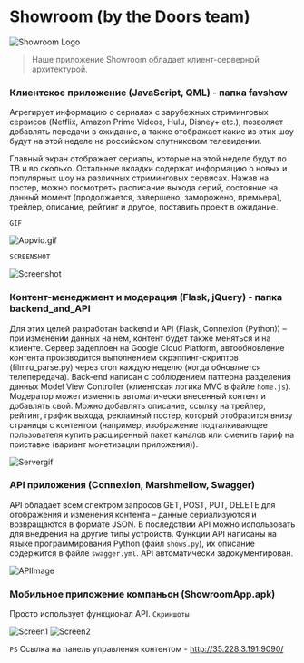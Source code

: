 # Showroom (by the Doors team)

![Showroom Logo](https://i.ibb.co/Z6PV4D3/2d538a9d-c383-48a7-8a5b-4cbb45cd518f-200x200.png)
> Наше приложение Showroom обладает клиент-серверной архитектурой.

### Клиентское приложение (JavaScript, QML) - папка favshow
Агрегирует информацию о сериалах с зарубежных стриминговых сервисов (Netflix, Amazon Prime Videos, Hulu, Disney+ etc.), позволяет добавлять передачи в ожидание, а также отображает какие из этих шоу будут на этой неделе на российском спутниковом телевидении.

Главный экран отображает сериалы, которые на этой неделе будут по ТВ и во сколько. Остальные вкладки содержат информацию о новых и популярных шоу на различных стриминговых сервисах. Нажав на постер, можно посмотреть расписание выхода серий, состояние на данный момент (продолжается, завершено, заморожено, премьера), трейлер, описание, рейтинг и другое, поставить проект в ожидание.

`GIF`

![Appvid.gif](https://github.com/thedooors/showroom/blob/master/Appvid.gif)

`SCREENSHOT`

![Screenshot](https://i.ibb.co/fp7FWYQ/Deepin-Screenshot-select-area-20200825113059.png)

### Контент-менеджмент и модерация (Flask, jQuery) - папка backend_and_API

Для этих целей разработан backend и API (Flask, Connexion (Python)) – при изменении данных на нем, контент будет также меняться и на клиенте. Сервер задеплоен на Google Cloud Platform, автообновление контента производится выполнением скрэппинг-скриптов (filmru_parse.py) через cron каждую неделю (когда обновляется телепередача). Back-end написан с соблюдением паттерна разделения данных Model View Controller (клиентская логика MVC в файле `home.js`). Модератор может изменять автоматически внесенный контент и добавлять свой. Можно добавлять описание, ссылку на трейлер, рейтинг, график выхода, рекламный постер, который отобразится внизу страницы с контентом (например, изображение подталкивающее пользователя купить расширенный пакет каналов или сменить тариф на приставке (вариант монетизации приложения)).

![Servergif](https://github.com/thedooors/showroom/blob/master/servervid.gif)

### API приложения (Connexion, Marshmellow, Swagger)
API обладает всем спектром запросов GET, POST, PUT, DELETE для отображения и изменения контента – данные сериализуются и возвращаются в формате JSON. В последствии API можно использовать для внедрения на другие типы устройств. Функции API написаны на языке программирования Python (файл `shows.py`), их описание содержится в файле `swagger.yml`. API автоматически задокументирован.

![APIImage](https://i.ibb.co/ZJmVLsS/2020-03-23-22-08-18.png) 


### Мобильное приложение компаньон (ShowroomApp.apk)
Просто использует функционал API.
`Скриншоты`

![Screen1](https://i.ibb.co/wykhyf1/2020-03-23-21-37-37.png)
![Screen2](https://i.ibb.co/9tjqC7j/2020-03-23-21-38-53.png)

`PS`
Ссылка на панель управления контентом - http://35.228.3.191:9090/
